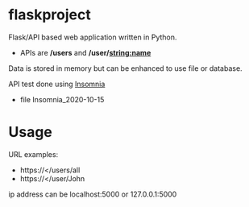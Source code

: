 # flaskproject

Flask/API based web application written in Python.
* APIs are **/users** and **/user/<string:name>**

Data is stored in memory but can be enhanced to use file or database.

API test done using [Insomnia](https://insomnia.rest/)
* file Insomnia_2020-10-15

# Usage

URL examples:
* https://&lt;<ip address>/users/all
* https://&lt;<ip address>/user/John

ip address can be localhost:5000 or 127.0.0.1:5000
